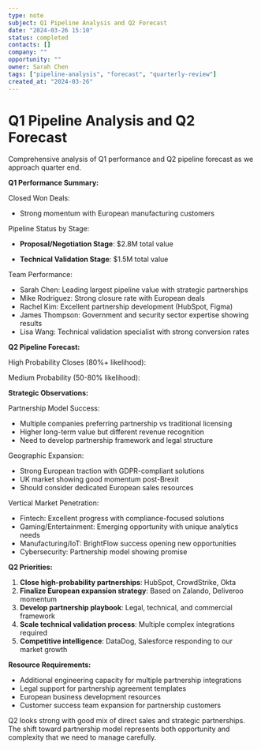 ```yaml
---
type: note
subject: Q1 Pipeline Analysis and Q2 Forecast
date: "2024-03-26 15:10"
status: completed
contacts: []
company: ""
opportunity: ""
owner: Sarah Chen
tags: ["pipeline-analysis", "forecast", "quarterly-review"]
created_at: "2024-03-26"
---
```


# Q1 Pipeline Analysis and Q2 Forecast

Comprehensive analysis of Q1 performance and Q2 pipeline forecast as we approach quarter end.

**Q1 Performance Summary:**

Closed Won Deals:
- Strong momentum with European manufacturing customers

Pipeline Status by Stage:
- **Proposal/Negotiation Stage**: $2.8M total value

- **Technical Validation Stage**: $1.5M total value

Team Performance:
- Sarah Chen: Leading largest pipeline value with strategic partnerships
- Mike Rodriguez: Strong closure rate with European deals  
- Rachel Kim: Excellent partnership development (HubSpot, Figma)
- James Thompson: Government and security sector expertise showing results
- Lisa Wang: Technical validation specialist with strong conversion rates

**Q2 Pipeline Forecast:**

High Probability Closes (80%+ likelihood):

Medium Probability (50-80% likelihood):

**Strategic Observations:**

Partnership Model Success:
- Multiple companies preferring partnership vs traditional licensing
- Higher long-term value but different revenue recognition
- Need to develop partnership framework and legal structure

Geographic Expansion:
- Strong European traction with GDPR-compliant solutions
- UK market showing good momentum post-Brexit
- Should consider dedicated European sales resources

Vertical Market Penetration:
- Fintech: Excellent progress with compliance-focused solutions
- Gaming/Entertainment: Emerging opportunity with unique analytics needs
- Manufacturing/IoT: BrightFlow success opening new opportunities
- Cybersecurity: Partnership model showing promise

**Q2 Priorities:**

1. **Close high-probability partnerships**: HubSpot, CrowdStrike, Okta
2. **Finalize European expansion strategy**: Based on Zalando, Deliveroo momentum
3. **Develop partnership playbook**: Legal, technical, and commercial framework
4. **Scale technical validation process**: Multiple complex integrations required
5. **Competitive intelligence**: DataDog, Salesforce responding to our market growth

**Resource Requirements:**
- Additional engineering capacity for multiple partnership integrations
- Legal support for partnership agreement templates
- European business development resources
- Customer success team expansion for partnership customers

Q2 looks strong with good mix of direct sales and strategic partnerships. The shift toward partnership model represents both opportunity and complexity that we need to manage carefully.